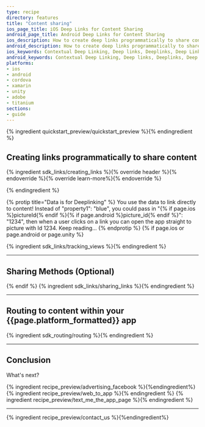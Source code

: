 ```yaml
---
type: recipe
directory: features
title: "Content sharing"
ios_page_title: iOS Deep Links for Content Sharing
android_page_title: Android Deep Links for Content Sharing
ios_description: How to create deep links programmatically to share content and how to route to content within your iOS app. With objective-c and swift code snippets.
android_description: How to create deep links programmatically to share content and how to route to content within your Android app. With code snippets.
ios_keywords: Contextual Deep Linking, Deep links, Deeplinks, Deep Linking, Deeplinking, Deferred Deep Linking, Deferred Deeplinking, Google App Indexing, Google App Invites, Apple Universal Links, Apple Spotlight Search, Facebook App Links, AppLinks, Deepviews, Deep views, Content Sharing, Content, Routing, SMS, iOS, objective-c, swift
android_keywords: Contextual Deep Linking, Deep links, Deeplinks, Deep Linking, Deeplinking, Deferred Deep Linking, Deferred Deeplinking, Google App Indexing, Google App Invites, Apple Universal Links, Apple Spotlight Search, Facebook App Links, AppLinks, Deepviews, Deep views,Content Sharing, Content, Routing, SMS, Android
platforms:
- ios
- android
- cordova
- xamarin
- unity
- adobe
- titanium
sections:
- guide
---
```


{% ingredient quickstart_preview/quickstart_preview %}{% endingredient %}

## Creating links programmatically to share content

{% ingredient sdk_links/creating_links %}{% override header %}{% endoverride %}{% override learn-more%}{% endoverride %}
                                         
{% endingredient %}

{% protip title="Data is for Deeplinking" %}
You use the data to link directly to content! Instead of "property1": "blue", you could pass in "{% if page.ios %}pictureId{% endif %}{% if page.android %}picture_id{% endif %}": "1234", then when a user clicks on a link you can open the app straight to picture with Id 1234. Keep reading...
{% endprotip %}
{% if page.ios or page.android or page.unity %}

{% ingredient sdk_links/tracking_views %}{% endingredient %}

-----

## Sharing Methods (Optional)
{% endif %}
{% ingredient sdk_links/sharing_links %}{% endingredient %}

-----

## Routing to content within your {{page.platform_formatted}} app

{% ingredient sdk_routing/routing %}{% endingredient %}

-----

## Conclusion

What's next?

{% ingredient recipe_preview/advertising_facebook %}{%endingredient%}
{% ingredient recipe_preview/web_to_app %}{% endingredient %}
{% ingredient recipe_preview/text_me_the_app_page %}{% endingredient %}

-----

{% ingredient recipe_preview/contact_us %}{%endingredient%}

